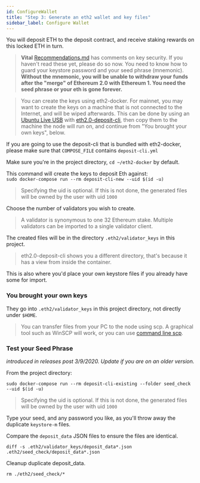 ```yaml
---
id: ConfigureWallet
title: "Step 3: Generate an eth2 wallet and key files"
sidebar_label: Configure Wallet
---
```


You will deposit ETH to the deposit contract, and receive staking rewards on this locked ETH in turn.<br />
> **Vital** [Recommendations.md](../Support/Recommendations.md) has comments on key security. If you haven't
read these yet, please do so now. You need to know how to guard your keystore password
and your seed phrase (mnemonic). **Without the mnemonic, you will be unable to withdraw your funds
after the "merge" of Ethereum 2.0 with Ethereum 1. You need the seed phrase or your eth is gone forever.**

> You can create the keys using eth2-docker. For mainnet, you may want to create
> the keys on a machine that is not connected to the Internet, and will be wiped
> afterwards. This can be done by using an [Ubuntu Live USB](https://agstakingco.gitbook.io/eth-2-0-key-generation-ubuntu-live-usb/)
> with [eth2.0-deposit-cli](https://github.com/ethereum/eth2.0-deposit-cli), then
> copy them to the machine the node will run on, and continue from
> "You brought your own keys", below.

If you are going to use the deposit-cli that is bundled with eth2-docker, please
make sure that `COMPOSE_FILE` contains `deposit-cli.yml`

Make sure you're in the project directory, `cd ~/eth2-docker` by default.

This command will create the keys to deposit Eth against:<br />
`sudo docker-compose run --rm deposit-cli-new --uid $(id -u)`
> Specifying the uid is optional. If this is not done,
> the generated files will be owned by the user with uid `1000`

Choose the number of validators you wish to create.
> A validator is synonymous to one 32 Ethereum stake. Multiple validators
> can be imported to a single validator client.

The created files will be in the directory `.eth2/validator_keys` in this project.
> eth2.0-deposit-cli shows you a different directory, that's because it has a view
> from inside the container.
 
This is also where you'd place your own keystore files if you already have some for import.

### You brought your own keys

They go into `.eth2/validator_keys` in this project directory, not directly under `$HOME`.

> You can transfer files from your PC to the node using scp. A graphical
> tool such as WinSCP will work, or you can use [command line scp](https://linuxize.com/post/how-to-use-scp-command-to-securely-transfer-files/).

### Test your Seed Phrase
*introduced in releases post 3/9/2020. Update if you are on an older version.*

From the project directory:

```
sudo docker-compose run --rm deposit-cli-existing --folder seed_check --uid $(id -u)
```
> Specifying the uid is optional. If this is not done,
> the generated files will be owned by the user with uid `1000`

Type your seed, and any password you like, as you'll throw away the duplicate `keystore-m` files.

Compare the `deposit_data` JSON files to ensure the files are identical.
```
diff -s .eth2/validator_keys/deposit_data*.json .eth2/seed_check/deposit_data*.json
```

Cleanup duplicate deposit_data.
```
rm ./eth2/seed_check/*
```
